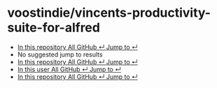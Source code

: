# voostindie/vincents-productivity-suite-for-alfred

*  [ In this repository All GitHub ↵ Jump to ↵](voostindie-vincents-productivity-suite-for-alfred.md)
*  No suggested jump to results
*  [ In this repository All GitHub ↵ Jump to ↵](voostindie-vincents-productivity-suite-for-alfred.md)
*  [ In this user All GitHub ↵ Jump to ↵](voostindie-vincents-productivity-suite-for-alfred.md)
*  [ In this repository All GitHub ↵ Jump to ↵](voostindie-vincents-productivity-suite-for-alfred.md)

